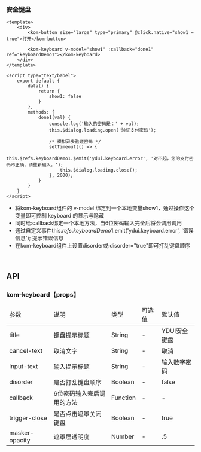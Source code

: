 ### 安全键盘

```
<template>
    <div>
        <kom-button size="large" type="primary" @click.native="show1 = true">打开</kom-button>

        <kom-keyboard v-model="show1" :callback="done1" ref="keyboardDemo1"></kom-keyboard>
    </div>
</template>

<script type="text/babel">
    export default {
        data() {
            return {
                show1: false
            }
        },
        methods: {
            done1(val) {
                console.log('输入的密码是：' + val);
                this.$dialog.loading.open('验证支付密码');

                /* 模拟异步验证密码 */
                setTimeout(() => {
                    this.$refs.keyboardDemo1.$emit('ydui.keyboard.error', '对不起，您的支付密码不正确，请重新输入。');
                    this.$dialog.loading.close();
                }, 2000);
            }
        }
    }
</script>
```


- 将kom-keyboard组件的 v-model 绑定到一个本地变量show1，通过操作这个变量即可控制 keyboard 的显示与隐藏
- 同时给:callback绑定一个本地方法，当6位密码输入完全后将会调用调用
- 通过自定义事件this.$refs.keyboardDemo1.$emit('ydui.keyboard.error', '错误信息'); 提示错误信息
- 在kom-keyboard组件上设置disorder或:disorder="true"即可打乱键盘顺序

<br/>

<h2>API</h2>
<h3><strong>kom-keyboard</strong>【props】</h3>
<div class="table">
    <table>
        <thead>
        <tr>
            <td>参数</td>
            <td>说明</td>
            <td>类型</td>
            <td>可选值</td>
            <td>默认值</td>
        </tr>
        </thead>
        <tbody>
        <tr>
            <td>title</td>
            <td>键盘提示标题</td>
            <td>String</td>
            <td>-</td>
            <td>YDUI安全键盘</td>
        </tr>
        <tr>
            <td>cancel-text</td>
            <td>取消文字</td>
            <td>String</td>
            <td>-</td>
            <td>取消</td>
        </tr>
        <tr>
            <td>input-text</td>
            <td>输入提示标题</td>
            <td>String</td>
            <td>-</td>
            <td>输入数字密码</td>
        </tr>
        <tr>
            <td>disorder</td>
            <td>是否打乱键盘顺序</td>
            <td>Boolean</td>
            <td>-</td>
            <td>false</td>
        </tr>
        <tr>
            <td>callback</td>
            <td>6位密码输入完后调用的方法</td>
            <td>Function</td>
            <td>-</td>
            <td>-</td>
        </tr>
        <tr>
            <td>trigger-close</td>
            <td>是否点击遮罩关闭键盘</td>
            <td>Boolean</td>
            <td>-</td>
            <td>true</td>
        </tr>
        <tr>
            <td>masker-opacity</td>
            <td>遮罩层透明度</td>
            <td>Number</td>
            <td>-</td>
            <td>.5</td>
        </tr>
        </tbody>
    </table>
</div>
